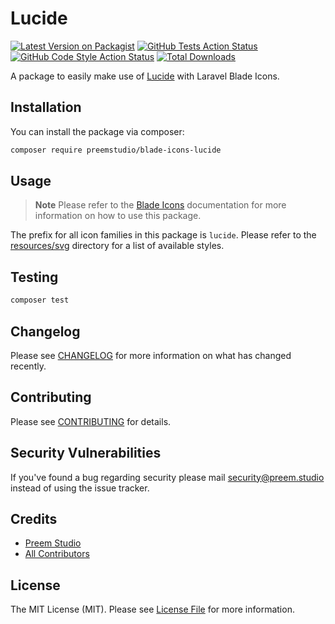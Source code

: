# Lucide

[![Latest Version on Packagist](https://img.shields.io/packagist/v/preemstudio/blade-icons-lucide.svg?style=flat-square)](https://packagist.org/packages/preemstudio/blade-icons-lucide)
[![GitHub Tests Action Status](https://img.shields.io/github/actions/workflow/status/preemstudio/blade-icons-lucide/run-tests.yml?branch=main&label=tests&style=flat-square)](https://github.com/PreemStudio/blade-icons-lucide/actions?query=workflow%3Arun-tests+branch%3Amain)
[![GitHub Code Style Action Status](https://img.shields.io/github/actions/workflow/status/preemstudio/blade-icons-lucide/fix-php-code-style-issues.yml?branch=main&label=code%20style&style=flat-square)](https://github.com/PreemStudio/blade-icons-lucide/actions?query=workflow%3A"Fix+PHP+code+style+issues"+branch%3Amain)
[![Total Downloads](https://img.shields.io/packagist/dt/preemstudio/blade-icons-lucide.svg?style=flat-square)](https://packagist.org/packages/preemstudio/blade-icons-lucide)

A package to easily make use of [Lucide](https://lucide.dev/) with Laravel Blade Icons.

## Installation

You can install the package via composer:

```bash
composer require preemstudio/blade-icons-lucide
```

## Usage

> **Note**
> Please refer to the [Blade Icons](https://github.com/PreemStudio/blade-icons) documentation for more information on how to use this package.

The prefix for all icon families in this package is `lucide`. Please refer to the [resources/svg](/resources/svg) directory for a list of available styles.

## Testing

```bash
composer test
```

## Changelog

Please see [CHANGELOG](CHANGELOG.md) for more information on what has changed recently.

## Contributing

Please see [CONTRIBUTING](CONTRIBUTING.md) for details.

## Security Vulnerabilities

If you've found a bug regarding security please mail [security@preem.studio](mailto:security@preem.studio) instead of using the issue tracker.

## Credits

- [Preem Studio](https://github.com/PreemStudio)
- [All Contributors](../../contributors)

## License

The MIT License (MIT). Please see [License File](LICENSE.md) for more information.

